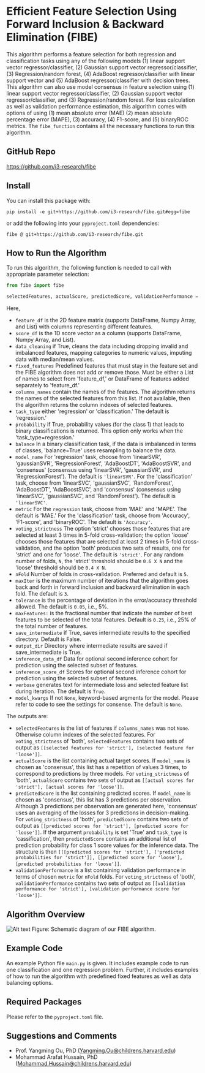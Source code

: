 # Efficient Feature Selection Using Forward Inclusion & Backward Elimination (FIBE)
This algorithm performs a feature selection for both regression and classification tasks using any of the following models (1) linear support vector regressor/classifier, (2) Gaussian support vector regressor/classifier, (3) Regression/random forest, (4) AdaBoost regressor/classifier with linear support vector and (5) AdaBoost regressor/classifier with decision trees. This algorithm can also use model consensus in feature selection using (1) linear support vector regressor/classifier, (2) Gaussian support vector regressor/classifier, and (3) Regression/random forest. For loss calculation as well as validation performance estimation, this algorithm comes with options of using (1) mean absolute error (MAE) (2) mean absolute percentage error (MAPE), (3) accuracy, (4) F1-score, and (5) binaryROC metrics. The ``fibe_function`` contains all the necessary functions to run this algorithm. 

## GitHub Repo
https://github.com/i3-research/fibe

## Install

You can install this package with:

```
pip install -e git+https://github.com/i3-research/fibe.git#egg=fibe
```

or add the following into your `pyproject.toml` dependencies:

```
fibe @ git+https://github.com/i3-research/fibe.git
```

## How to Run the Algorithm
To run this algorithm, the following function is needed to call with appropriate parameter selection:

```python
from fibe import fibe

selectedFeatures, actualScore, predictedScore, validationPerformance = fibe(feature_df, score_df, data_cleaning=False, fixed_features=None, columns_names=None, task_type=None, probability=False, balance=False, model_name=None, metric=None, voting_strictness=None, nFold=None, maxIter=None, tolerance=None, maxFeatures=None, save_intermediate=False, output_dir=None, inference_data_df=None, inference_score_df=None, verbose=True, model_kwargs=None)
```

Here, 
- ``feature_df`` is the 2D feature matrix (supports DataFrame, Numpy Array, and List) with columns representing different features.
- ``score_df`` is the 1D score vector as a column (supports DataFrame, Numpy Array, and List).
- ``data_cleaning`` if True, cleans the data including dropping invalid and imbalanced features, mapping categories to numeric values, imputing data with median/mean values.
- ``fixed_features`` Predefined features that must stay in the feature set and the FIBE algorithm does not add or remove those. Must be either a List of names to select from 'feature_df,' or DataFrame of features added separately to 'feature_df.'
- ``columns_names`` contain the names of the features. The algorithm returns the names of the selected features from this list. If not available, then the algorithm returns the column indexes of selected features. 
- ``task_type`` either 'regression' or 'classification.' The default is 'regression.'
- ``probability`` if True, probability values (for the class 1) that leads to binary classifications is returned. This option only works when the 'task_type=regression.'
- ``balance`` In a binary classification task, if the data is imbalanced in terms of classes, 'balance=True' uses resampling to balance the data.
- ``model_name`` For 'regression' task, choose from 'linearSVR', 'gaussianSVR', 'RegressionForest', 'AdaBoostDT', 'AdaBoostSVR', and 'consensus' (consensus using 'linearSVR', 'gaussianSVR', and 'RegressionForest'). The default is ``'linearSVR'``. For the 'classification' task, choose from 'linearSVC', 'gaussianSVC', 'RandomForest', 'AdaBoostDT', 'AdaBoostSVC', and 'consensus' (consensus using 'linearSVC', 'gaussianSVC', and 'RandomForest'). The default is ``'linearSVC'``.
- ``metric`` For the ``regression`` task, choose from 'MAE' and 'MAPE'. The default is 'MAE.' For the 'classification' task, choose from 'Accuracy', 'F1-score', and 'binaryROC'. The default is ``'Accuracy'``.
- ``voting_strictness`` The option 'strict' chooses those features that are selected at least 3 times in 5-fold cross-validation; the option 'loose' chooses those features that are selected at least 2 times in 5-fold cross-validation, and the option 'both' produces two sets of results, one for 'strict' and one for 'loose'. The default is ``'strict'``. For any random number of folds, ``N``, the 'strict' threshold should be ``0.6 X N`` and the 'loose' threshold should be ``0.4 X N``.
- ``nFold`` Number of folds in cross-validation. Preferred and default is ``5``.
- ``maxIter`` is the maximum number of iterations that the algorithm goes back and forth in forward inclusion and backward elimination in each fold. The default is ``3``.
- ``tolerance`` is the percentage of deviation in the error/accuracy threshold allowed. The default is ``0.05``, i.e., 5%.
- ``maxFeatures:`` is the fractional number that indicate the number of best features to be selected of the total features. Default is ``0.25``, i.e., 25% of the total number of features.
- ``save_intermediate`` If True, saves intermediate results to the specified directory. Default is False.
- ``output_dir`` Directory where intermediate results are saved if save_intermediate is True.
- ``inference_data_df`` Data for optional second inference cohort for prediction using the selected subset of features.
- ``inference_score_df`` Scores for optional second inference cohort for prediction using the selected subset of features.
- ``verbose`` generates text for intermediate loss and selected feature list during iteration. The default is ``True``.
- ``model_kwargs`` If not ``None``, keyword-based argments for the model. Please refer to code to see the settings for consense. The default is ``None``.

The outputs are:
- ``selectedFeatures`` is the list of features if ``columns_names`` was not ``None``. Otherwise column indexes of the selected features. For ``voting_strictness`` of 'both', ``selectedFeatures`` contains two sets of output as ``[[selected features for 'strict'], [selected feature for 'loose']]``. 
- ``actualScore`` is the list containing actual target scores. If ``model_name`` is chosen as 'consensus', this list has a repetition of values 3 times, to correspond to predictions by three models. For ``voting_strictness`` of 'both', ``actualScore`` contains two sets of output as ``[[actual scores for 'strict'], [actual scores for 'loose']]``. 
- ``predictedScore`` is the list containing predicted scores. If ``model_name`` is chosen as 'consensus', this list has 3 predictions per observation. Although 3 predictions per observation are generated here, 'consensus' uses an averaging of the losses for 3 predictions in decision-making. For ``voting_strictness`` of 'both', ``predictedScore`` contains two sets of output as ``[[predicted scores for 'strict'], [predicted score for 'loose']]``. If the argument ``probability`` is set 'True' and ``task_type`` is 'cassification', then ``predictedScore`` contains an additional list of prediction probability for class 1 score values for the inference data. The structure is then ``[[[predicted scores for 'strict'], ['predicted probabilities for 'strict']], [[predicted score for 'loose'],[predicted probabilities for 'loose']]``.
- ``validationPerformance`` is a list containing validation performance in terms of chosen ``metric`` for ``nFold`` folds. For ``voting_strictness`` of 'both', ``validationPerformance`` contains two sets of output as ``[[validation performance for 'strict'], [validation performance score for 'loose']]``. 

## Algorithm Overview
![Alt text](figure/figure_v2.png?raw=true "Title")
Figure: Schematic diagram of our FIBE algorithm.

## Example Code
An example Python file ``main.py`` is given. It includes example code to run one classification and one regression problem. Further, it includes examples of how to run the algorithm with predefined fixed features as well as data balancing options.

## Required Packages
Please refer to the ``pyproject.toml`` file.

## Suggestions and Comments
- Prof. Yangming Ou, PhD (Yangming.Ou@childrens.harvard.edu)
- Mohammad Arafat Hussain, PhD (Mohammad.Hussain@childrens.harvard.edu)
